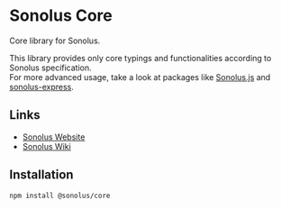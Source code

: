 # Sonolus Core

Core library for Sonolus.

This library provides only core typings and functionalities according to Sonolus specification.\
For more advanced usage, take a look at packages like [Sonolus.js](https://github.com/Sonolus/sonolus.js) and [sonolus-express](https://github.com/Sonolus/sonolus-express).

## Links

-   [Sonolus Website](https://sonolus.com)
-   [Sonolus Wiki](https://wiki.sonolus.com)

## Installation

```
npm install @sonolus/core
```
